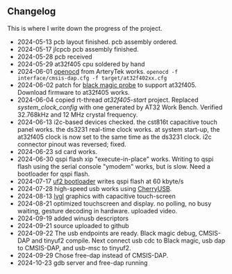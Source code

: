 ## Changelog
This is where I write down the progress of the project.

- 2024-05-13 pcb layout finished. pcb assembly ordered.
- 2024-05-17 jlcpcb pcb assembly finished.
- 2024-05-28 pcb received
- 2024-05-29 at32f405 cpu soldered by hand
- 2024-06-01 [openocd](https://github.com/ArteryTek/openocd) from ArteryTek works. ```openocd -f interface/cmsis-dap.cfg -f target/at32f402xx.cfg```
- 2024-06-02 patch for [black magic probe](https://github.com/koendv/blackmagic-firmware/blob/master/at32f405.patch) to support at32f405. Download firmware to at32f405 works.
- 2024-06-04 copied rt-thread _at32f405-start_ project. Replaced _system_clock_config_ with one generated by AT32 Work Bench. Verified 32.768kHz and 12 MHz crystal frequency.
- 2024-06-13 i2c-based devices checked. the cst816t capacitive touch panel works. the ds3231 real-time clock works. at system start-up, the at32f405 clock is now set to the same time as the ds3231 clock. i2c connector pinout was reversed; fixed.
- 2024-06-23 sd card works.
- 2024-06-30 qspi flash xip "execute-in-place" works. Writing to qspi flash using the serial console "ymodem" works, but is slow. Need a bootloader for qspi flash.
- 2024-07-17 [uf2 bootloader](https://github.com/koendv/at32f405-uf2boot) writes qspi flash at 60 kbyte/s
- 2024-07-28 high-speed usb works using [CherryUSB](https://github.com/cherry-embedded/CherryUSB).
- 2024-08-13 [lvgl](https://lvgl.io) graphics with capacitive touch-screen
- 2024-08-21 optimized touchscreen and display. no polling, no busy waiting, gesture decoding in hardware. uploaded video.
- 2024-09-19 added winusb descriptors
- 2024-09-21 source uploaded to github
- 2024-09-22 The usb endpoints are ready. Black magic debug, CMSIS-DAP and tinyuf2 compile. Next connect usb cdc to  Black magic, usb dap to CMSIS-DAP, and usb-msc to tinyuf2.
- 2024-09-29 Chose free-dap instead of CMSIS-DAP.
- 2024-10-23 gdb server and free-dap running